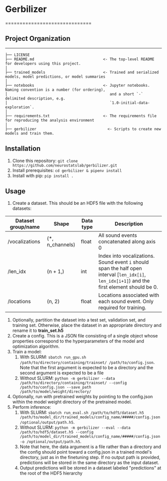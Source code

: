 # Gerbilizer
==============================

## Project Organization
------------

    ├── LICENSE
    ├── README.md                               <- The top-level README for developers using this project.
    │
    ├── trained_models                          <- Trained and serialized models, model predictions, or model summaries
    │
    ├── notebooks                               <- Jupyter notebooks. Naming convention is a number (for ordering),
    │                                              and a short `-` delimited description, e.g.
    │                                              `1.0-initial-data-exploration`.
    │
    ├── requirements.txt                        <- The requirements file for reproducing the analysis environment
    │
    ├── gerbilizer                                <- Scripts to create new models and train them.


## Installation
1. Clone this repository: `git clone https://github.com/neurostatslab/gerbilizer.git`
2. Install prerequisites: `cd gerbilizer & pipenv install`
3. Install with pip: `pip install .`

## Usage
1. Create a dataset. This should be an HDF5 file with the following datasets:

| Dataset group/name | Shape             | Data type | Description                                                                                                                                    |
|--------------------|-------------------|-----------|------------------------------------------------------------------------------------------------------------------------------------------------|
| /vocalizations     | (*, n_channels) | float     | All sound events concatenated along axis 0                                                                                                     |
| /len_idx           | (n + 1,)          | int       | Index into vocalizations. Sound event `i` should span the half open interval [`len_idx[i]`, `len_idx[i+1]`) and the first element should be 0. |
| /locations         | (n, 2)            | float     | Locations associated with each sound event. Only required for training.                                                                        |
1. Optionally, partition the dataset into a test set, validation set, and training set. Otherwise, place the dataset in an appropriate directory and rename it to **train_set.h5**
2. Create a config. This is a JSON file consisting of a single object whose properties correspond to the hyperparameters of the model and optimization algorithm.
3. Train a model:
   1. With SLURM: `sbatch run_gpu.sh /path/to/directory/containing/trainset/ /path/to/config.json`. Note that the first argument is expected to be a directory and the second argument is expected to be a file
   2. Without SLURM: `python -m gerbilizer --data /path/to/directory/containing/trainset/ --config /path/to/config.json --save_path /path/to/model/weight/directory/`
4. Optionally, run with pretrained weights by pointing to the config.json within the model weight directory of the pretrained model.
5. Perform inference:
   1. With SLURM: `sbatch run_eval.sh /path/to/hdf5/dataset.h5 /path/to/model_dir/trained_models/config_name/#####/config.json /optional/output/path.h5`. 
   2. Without SLURM: `python -m gerbilizer --eval --data /path/to/hdf5/dataset.h5 --config /path/to/model_dir/trained_models/config_name/#####/config.json -o /optional/output/path.h5`.
   3. Note that here, the data argument is a file rather than a directory and the config should point toward a config.json in a trained model's directory, just as in the finetuning step. If no output path is provided, predictions will be stored in the same directory as the input dataset.
   4. Output predictions will be stored in a dataset labeled "predictions" at the root of the HDF5 hierarchy
